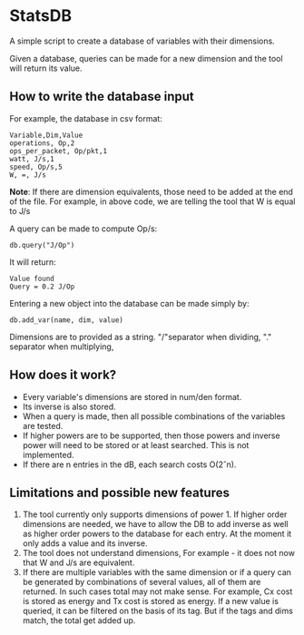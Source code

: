 # StatsDB

A simple script to create a database of variables with their dimensions.
 
Given a database, queries can be made for a new dimension and the tool will return its value. 

## How to write the database input

For example, the database in csv format:
```text
Variable,Dim,Value
operations, Op,2
ops_per_packet, Op/pkt,1
watt, J/s,1
speed, Op/s,5
W, =, J/s
```

__Note__: If there are dimension equivalents, those need to be added at the end of the file.
For example, in above code, we are telling the tool that W is equal to J/s

A query can be made to compute Op/s:

```text
db.query("J/Op")
```

It will return:
```text
Value found
Query = 0.2 J/Op
```

Entering a new object into the database can be made simply by:
```text
db.add_var(name, dim, value)
```

Dimensions are to provided as a string. "/"separator when dividing, "." separator when multiplying,

## How does it work?
- Every variable's dimensions are stored in num/den format. 
- Its inverse is also stored. 
- When a query is made, then all possible combinations of the variables are tested.
- If higher powers are to be supported, then those powers and inverse power will need to be stored or at least searched. This is not implemented.
- If there are n entries in the dB, each search costs O(2ˆn).


## Limitations and possible new features
1. The tool currently only supports dimensions of power 1. If higher order dimensions are needed, we have to allow the DB to add inverse as well as higher order powers to the database for each entry. At the moment it only adds a value and its inverse.
2. The tool does not understand dimensions, For example - it does not now that W and J/s are equivalent.
3. If there are multiple variables with the same dimension or if a query can be generated by combinations of several values, all of them are returned. In such cases total may not make sense. For example, Cx cost is stored as energy and Tx cost is stored as energy. If a new value is queried, it can be filtered on the basis of its tag. But if the tags and dims match, the total get added up.